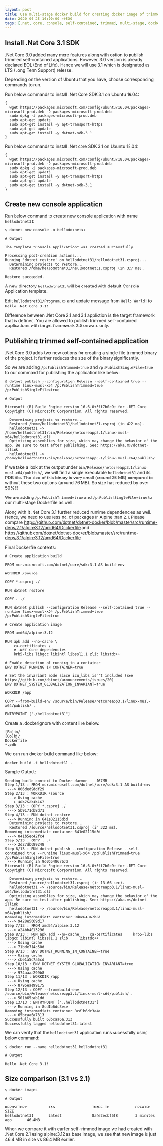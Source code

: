 ```yaml
---
layout: post
title: Use multi-stage docker build for creating docker image of trimmed self-contained .Net Core 3.1 console application
date: 2020-06-25 16:00:00 +0530
tags: [.net, core, console, self-contained, trimmed, multi-stage, docker, alpine]
---
```


## Install .Net Core 3.1 SDK

.Net Core 3.0 added many more features along with option to publish trimmed self-contained applications. However, 3.0 version is already declared EOL (End of Life). Hence we will use 3.1 which is designated as LTS (Long Term Support) release.

Depending on the version of Ubuntu that you have, choose corresponding commands to run.

Run below commands to install .Net Core SDK 3.1 on Ubuntu 16.04:

```
{
  wget https://packages.microsoft.com/config/ubuntu/16.04/packages-microsoft-prod.deb -O packages-microsoft-prod.deb
  sudo dpkg -i packages-microsoft-prod.deb
  sudo apt-get update
  sudo apt-get install -y apt-transport-https
  sudo apt-get update
  sudo apt-get install -y dotnet-sdk-3.1
}
```

Run below commands to install .Net core SDK 3.1 on Ubuntu 18.04:

```
{
  wget https://packages.microsoft.com/config/ubuntu/18.04/packages-microsoft-prod.deb -O packages-microsoft-prod.deb
  sudo dpkg -i packages-microsoft-prod.deb
  sudo apt-get update
  sudo apt-get install -y apt-transport-https
  sudo apt-get update
  sudo apt-get install -y dotnet-sdk-3.1
}
```

## Create new console application 

Run below command to create new console application with name `hellodotnet31`:

```
$ dotnet new console -o hellodotnet31

# Output

The template "Console Application" was created successfully.

Processing post-creation actions...
Running 'dotnet restore' on hellodotnet31/hellodotnet31.csproj...
  Determining projects to restore...
  Restored /home/hellodotnet31/hellodotnet31.csproj (in 327 ms).

Restore succeeded.
```

A new directory `hellodotnet31` will be created with default Console Application template.

Edit `hellodotnet31/Program.cs` and update message from `Hello World!` to `Hello .Net Core 3.1!`.

Difference between .Net Core 2.1 and 3.1 appliction is the target framework that is defined. You are allowed to publish trimmed self-contained applications with target framework 3.0 onward only. 

## Publishing trimmed self-contained application

.Net Core 3.0 adds two new options for creating a single file trimmed binary of the project. It further reduces the size of the binary significantly. 

So we are adding `/p:PublishTrimmed=true` and `/p:PublishSingleFile=true` to our command for publishing the application like below:

```
$ dotnet publish --configuration Release --self-contained true --runtime linux-musl-x64 /p:PublishTrimmed=true /p:PublishSingleFile=true

# Output

Microsoft (R) Build Engine version 16.6.0+5ff7b0c9e for .NET Core
Copyright (C) Microsoft Corporation. All rights reserved.

  Determining projects to restore...
  Restored /home/hellodotnet31/hellodotnet31.csproj (in 422 ms).
  hellodotnet31 -> /home/hellodotnet31/bin/Release/netcoreapp3.1/linux-musl-x64/hellodotnet31.dll
  Optimizing assemblies for size, which may change the behavior of the app. Be sure to test after publishing. See: https://aka.ms/dotnet-illink
  hellodotnet31 -> /home/hellodotnet31/bin/Release/netcoreapp3.1/linux-musl-x64/publish/
```

If we take a look at the output under `bin/Release/netcoreapp3.1/linux-musl-x64/publish/`, we will find a single executable `hellodotnet31` and its PDB file. The size of this binary is very small (around 35 MB) compared to without these two options (around 76 MB). So size has reduced by over 50%!!!

We are adding `/p:PublishTrimmed=true` and `/p:PublishSingleFile=true` to our multi-stage Dockerfile as well.

Along with it .Net Core 3.1 further reduced runtime dependencies as well. Hence, we need to use less no. of packages in Alpine than 2.1. Please compare <https://github.com/dotnet/dotnet-docker/blob/master/src/runtime-deps/2.1/alpine3.12/amd64/Dockerfile> and <https://github.com/dotnet/dotnet-docker/blob/master/src/runtime-deps/3.1/alpine3.12/amd64/Dockerfile>

Final Dockerfile contents:

```
# Create application build

FROM mcr.microsoft.com/dotnet/core/sdk:3.1 AS build-env

WORKDIR /source

COPY *.csproj ./

RUN dotnet restore

COPY . ./

RUN dotnet publish --configuration Release --self-contained true --runtime linux-musl-x64 /p:PublishTrimmed=true /p:PublishSingleFile=true

# Create application image

FROM amd64/alpine:3.12

RUN apk add --no-cache \
    ca-certificates \
    # .NET Core dependencies
    krb5-libs libgcc libintl libssl1.1 zlib libstdc++

# Enable detection of running in a container
ENV DOTNET_RUNNING_IN_CONTAINER=true

# Set the invariant mode since icu_libs isn't included (see https://github.com/dotnet/announcements/issues/20)
ENV DOTNET_SYSTEM_GLOBALIZATION_INVARIANT=true

WORKDIR /app

COPY --from=build-env /source/bin/Release/netcoreapp3.1/linux-musl-x64/publish/ .

ENTRYPOINT ["./hellodotnet31"]
```

Create a .dockerignore with content like below:

```
[Bb]in/
[Oo]bj/
Dockerfile
*.pdb
```

We can run docker build command like below:

```
docker build -t hellodotnet31 .
```

Sample Output:

```
Sending build context to Docker daemon    167MB
Step 1/13 : FROM mcr.microsoft.com/dotnet/core/sdk:3.1 AS build-env
 ---> 006ded9ddf29
Step 2/13 : WORKDIR /source
 ---> Using cache
 ---> 48b752b4b167
Step 3/13 : COPY *.csproj ./
 ---> 5b9171db8d71
Step 4/13 : RUN dotnet restore
 ---> Running in 641e02115d5d
  Determining projects to restore...
  Restored /source/hellodotnet31.csproj (in 322 ms).
Removing intermediate container 641e02115d5d
 ---> 041b5ed42fc4
Step 5/13 : COPY . ./
 ---> 2d27db689248
Step 6/13 : RUN dotnet publish --configuration Release --self-contained true --runtime linux-musl-x64 /p:PublishTrimmed=true /p:PublishSingleFile=true
 ---> Running in 9d0c64867b3d
Microsoft (R) Build Engine version 16.6.0+5ff7b0c9e for .NET Core
Copyright (C) Microsoft Corporation. All rights reserved.

  Determining projects to restore...
  Restored /source/hellodotnet31.csproj (in 13.66 sec).
  hellodotnet31 -> /source/bin/Release/netcoreapp3.1/linux-musl-x64/hellodotnet31.dll
  Optimizing assemblies for size, which may change the behavior of the app. Be sure to test after publishing. See: https://aka.ms/dotnet-illink
  hellodotnet31 -> /source/bin/Release/netcoreapp3.1/linux-musl-x64/publish/
Removing intermediate container 9d0c64867b3d
 ---> 9428e5669d17
Step 7/13 : FROM amd64/alpine:3.12
 ---> a24bb4013296
Step 8/13 : RUN apk add --no-cache     ca-certificates     krb5-libs libgcc libintl libssl1.1 zlib     libstdc++
 ---> Using cache
 ---> 71bde714c50d
Step 9/13 : ENV DOTNET_RUNNING_IN_CONTAINER=true
 ---> Using cache
 ---> cbe1a5d7a5cd
Step 10/13 : ENV DOTNET_SYSTEM_GLOBALIZATION_INVARIANT=true
 ---> Using cache
 ---> 974aaaa299b8
Step 11/13 : WORKDIR /app
 ---> Using cache
 ---> 8795eae99175
Step 12/13 : COPY --from=build-env /source/bin/Release/netcoreapp3.1/linux-musl-x64/publish/ .
 ---> 501b65cab1dd
Step 13/13 : ENTRYPOINT ["./hellodotnet31"]
 ---> Running in 8cd1b6dc3e4e
Removing intermediate container 8cd1b6dc3e4e
 ---> 65bcaa6a7313
Successfully built 65bcaa6a7313
Successfully tagged hellodotnet31:latest
```

We can verify that the `hellodotnet31` application runs sucessfully using below command:

```
$ docker run --name hellodotnet31 hellodotnet31

# Output

Hello .Net Core 3.1!
```

## Size comparison (3.1 vs 2.1)

```
$ docker images

# Output 

REPOSITORY          TAG                 IMAGE ID            CREATED             SIZE
hellodotnet31       latest              8a4e2ecbf5f8        3 minutes ago       46.4MB
```

When we compare it with earlier self-trimmed image we had created with .Net Core 2.1 using alpine:3.12 as base image, we see that new image is just 46.4 MB in size vs 86.4 MB earlier.
